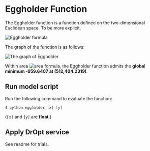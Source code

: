 # Eggholder Function
The Eggholder function is a function defined on the two-dimensional Euclidean space.
To be more explicit,

![Eggholder formula][formula]

The graph of the function is as follows:

![The graph of Eggholder][graph]

Within area ![area formula][area], the Eggholder function admits the
__global minimum -959.6407 at (512,404.2319)__.


## Run model script
Run the following command to evaluate the function:
```console
$ python eggholder [x] [y]
```

(`[x]` and `[y]` are __float__.)


## Apply DrOpt service
See readme for trials.



[formula]: https://latex.codecogs.com/png.latex?f(x,y)=-(y&plus;47)\sin\sqrt{\left\lvert\frac{x}{2}&plus;(y&plus;47)\right\rvert}-x\sin\sqrt{\left\lvert&space;x-(y&plus;47)\right\rvert}
[graph]: https://i.imgur.com/u9MsMJZ.jpg
[area]: https://latex.codecogs.com/png.latex?\inline&space;-512\le&space;x,y\le&space;512

